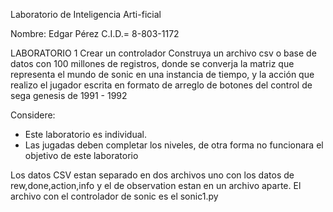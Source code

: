 Laboratorio de Inteligencia Arti-ficial

Nombre: Edgar Pérez	
C.I.D.= 8-803-1172

LABORATORIO 1
Crear un controlador
Construya un archivo csv o base de datos con 100 millones de registros, donde se converja la matriz que representa el mundo de sonic en una instancia de tiempo, y la acción que realizo el jugador escrita en formato de arreglo de botones del control de sega genesis de 1991 - 1992

Considere:
* Este laboratorio es individual.
* Las jugadas deben completar los niveles, de otra forma no funcionara el objetivo de este laboratorio


Los datos CSV estan separado en dos archivos uno con los datos de rew,done,action,info y el de observation estan en un archivo aparte.
El archivo con el controlador de sonic es el sonic1.py


